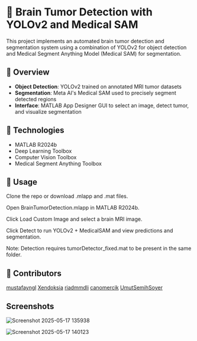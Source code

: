 # 🧠 Brain Tumor Detection with YOLOv2 and Medical SAM

This project implements an automated brain tumor detection and segmentation system using a combination of YOLOv2 for object detection and Medical Segment Anything Model (Medical SAM) for segmentation.

## 📌 Overview

- **Object Detection**: YOLOv2 trained on annotated MRI tumor datasets
- **Segmentation**: Meta AI's Medical SAM used to precisely segment detected regions
- **Interface**: MATLAB App Designer GUI to select an image, detect tumor, and visualize segmentation

## 🔧 Technologies

- MATLAB R2024b
- Deep Learning Toolbox
- Computer Vision Toolbox
- Medical Segment Anything Toolbox

## 🚀 Usage
Clone the repo or download .mlapp and .mat files.

Open BrainTumorDetection.mlapp in MATLAB R2024b.

Click Load Custom Image and select a brain MRI image.

Click Detect to run YOLOv2 + MedicalSAM and view predictions and segmentation.

Note: Detection requires tumorDetector_fixed.mat to be present in the same folder.

## 👥 Contributors
[mustafayngl](https://github.com/mustafayngl)
[Xendoksia](https://github.com/Xendoksia)
[riadmmdli](https://github.com/riadmmdli)
[canomercik](https://github.com/canomercik)
[UmutSemihSoyer](https://github.com/UmutSemihSoyer)

## Screenshots
![Screenshot 2025-05-17 135938](https://github.com/user-attachments/assets/bb302ee1-f1a9-489e-baf9-013b2bb00df1)

![Screenshot 2025-05-17 140123](https://github.com/user-attachments/assets/adfaca70-d8fb-4821-b45f-2ba68b6f2723)






